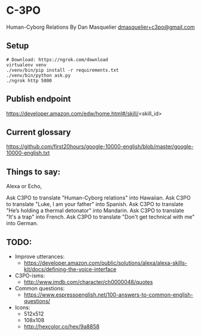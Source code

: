 # C-3PO
Human-Cyborg Relations
By Dan Masquelier
dmasquelier+c3po@gmail.com

## Setup
```
# Download: https://ngrok.com/download
virtualenv venv
./venv/bin/pip install -r requirements.txt
./venv/bin/python ask.py
./ngrok http 5000
```

## Publish endpoint
https://developer.amazon.com/edw/home.html#/skill/<skill_id>

## Current glossary
https://github.com/first20hours/google-10000-english/blob/master/google-10000-english.txt

## Things to say:

Alexa or Echo,

Ask C3PO to translate "Human-Cyborg relations" into Hawaiian.
Ask C3PO to translate "Luke, I am your father" into Spanish.
Ask C3PO to translate "He’s holding a thermal detonator" into Mandarin.
Ask C3PO to translate "It's a trap" into French.
Ask C3PO to translate "Don't get technical with me" into German.

## TODO:
* Improve utterances: 
  * https://developer.amazon.com/public/solutions/alexa/alexa-skills-kit/docs/defining-the-voice-interface
* C3PO-isms: 
  * http://www.imdb.com/character/ch0000048/quotes
* Common questions: 
  * https://www.espressoenglish.net/100-answers-to-common-english-questions/
* Icons:
  * 512x512
  * 108x108
  * http://hexcolor.co/hex/9a8858
